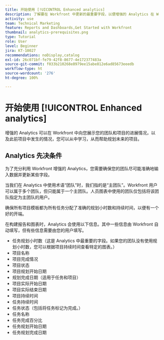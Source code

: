 ```yaml
---
title: 开始使用 [!UICONTROL Enhanced analytics]
description: 了解要在 Workfront 中更新的最重要字段，以便增强的 Analytics 在 Workfront 中向您展示您的团队和项目的进展情况。
activity: use
team: Technical Marketing
feature: Reports and Dashboards,Get Started with Workfront
thumbnail: analytics-prerequisites.png
type: Tutorial
role: User
level: Beginner
jira: KT-10027
recommendations: noDisplay,catalog
exl-id: 26c071bf-fe79-42f8-8677-4e172377483a
source-git-commit: f033b210268e8979ee15abe812e6ad85673eeedb
workflow-type: ht
source-wordcount: '276'
ht-degree: 100%

---
```


# 开始使用 [!UICONTROL Enhanced analytics]

增强的 Analytics 可以在 Workfront 中向您展示您的团队和项目的进展情况，以及此前项目中发生的情况，您可以从中学习，从而帮助规划未来的项目。

## Analytics 先决条件

为了充分利用 Workfront 增强的 Analytics，您需要确保您的团队尽可能准确地输入数据并更新某些字段。

当我们在 Analytics 中使用术语“团队”时，我们指的是“主团队”。Workfront 用户可以属于多个团队，但只能属于一个主团队。人员图表中使用的团队仅包括将该团队指定为主团队的用户。

确保所有项目模板都为所有任务分配了准确的规划小时数和持续时间，以便有一个好的开端。

在构建报告和图表时，Analytics 会使用以下信息。其中一些信息由 Workfront 自动填写，但有些信息需要由您的用户填写。

* 任务规划小时数（这是 Analytics 中最重要的字段。如果您的团队没有使用规划小时数，您可以根据项目持续时间查看特定的图表。）
* 项目名称
* 项目完成情况
* 项目状态
* 项目规划开始日期
* 规划完成日期（适用于任务和项目）
* 项目实际开始日期
* 项目实际结束日期
* 项目持续时间
* 任务持续时间
* 任务状态（包括将任务标记为完成。）
* 任务名称
* 任务完成百分比
* 任务规划开始日期
* 任务规划完成日期
